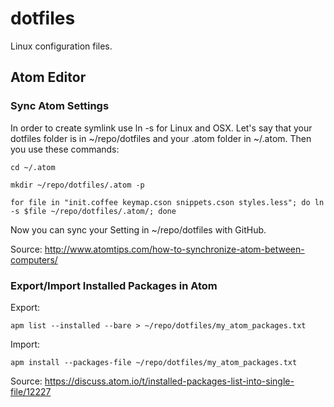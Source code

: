 # dotfiles

Linux configuration files.

## Atom Editor
### Sync Atom Settings
In order to create symlink use ln -s for Linux and OSX. 
Let's say that your dotfiles folder is in ~/repo/dotfiles and your .atom folder in ~/.atom.
Then you use these commands:

```
cd ~/.atom

mkdir ~/repo/dotfiles/.atom -p

for file in "init.coffee keymap.cson snippets.cson styles.less"; do ln -s $file ~/repo/dotfiles/.atom/; done
```

Now you can sync your Setting in ~/repo/dotfiles with GitHub.

Source: http://www.atomtips.com/how-to-synchronize-atom-between-computers/

### Export/Import Installed Packages in Atom
Export:
```
apm list --installed --bare > ~/repo/dotfiles/my_atom_packages.txt
```

Import:
```
apm install --packages-file ~/repo/dotfiles/my_atom_packages.txt
```

Source: https://discuss.atom.io/t/installed-packages-list-into-single-file/12227



